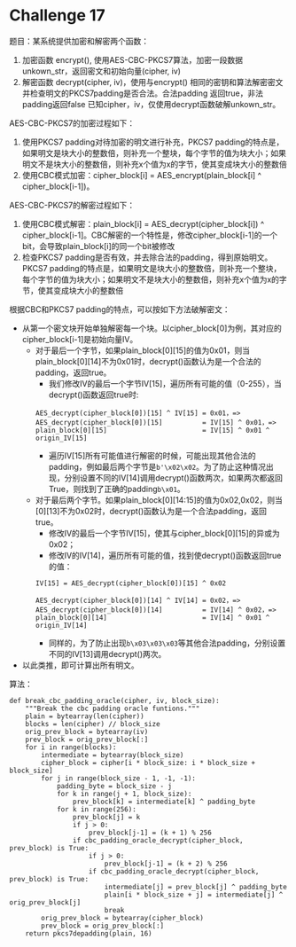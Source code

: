 # Challenge 17

题目：某系统提供加密和解密两个函数：
1. 加密函数 encrypt(), 使用AES-CBC-PKCS7算法，加密一段数据unkown_str，返回密文和初始向量(cipher, iv)
2. 解密函数 decrypt(cipher, iv)，使用与encrypt() 相同的密钥和算法解密密文并检查明文的PKCS7padding是否合法。合法padding 返回true，非法padding返回false
已知cipher，iv，仅使用decrypt函数破解unkown_str。

AES-CBC-PKCS7的加密过程如下：
1. 使用PKCS7 padding对待加密的明文进行补充，PKCS7 padding的特点是，如果明文是块大小的整数倍，则补充一个整块，每个字节的值为块大小；如果明文不是块大小的整数倍，则补充x个值为x的字节，使其变成块大小的整数倍
2. 使用CBC模式加密：cipher_block[i] = AES_encrypt(plain_block[i] ^ cipher_block[i-1])。

AES-CBC-PKCS7的解密过程如下：
1. 使用CBC模式解密：plain_block[i] = AES_decrypt(cipher_block[i]) ^ cipher_block[i-1]。CBC解密的一个特性是，修改cipher_block[i-1]的一个bit，会导致plain_block[i]的同一个bit被修改
2. 检查PKCS7 padding是否有效，并去除合法的padding，得到原始明文。PKCS7 padding的特点是，如果明文是块大小的整数倍，则补充一个整块，每个字节的值为块大小；如果明文不是块大小的整数倍，则补充x个值为x的字节，使其变成块大小的整数倍

根据CBC和PKCS7 padding的特点，可以按如下方法破解密文：
- 从第一个密文块开始单独解密每一个块。以cipher_block[0]为例，其对应的cipher_block[i-1]是初始向量IV。
    - 对于最后一个字节，如果plain_block[0][15]的值为0x01，则当plain_block[0][14]不为0x01时，decrypt()函数认为是一个合法的padding，返回true。
        - 我们修改IV的最后一个字节IV[15]，遍历所有可能的值（0-255），当decrypt()函数返回true时:
        ```
        AES_decrypt(cipher_block[0])[15] ^ IV[15] = 0x01，=>
        AES_decrypt(cipher_block[0])[15]          = IV[15] ^ 0x01，=>
        plain_block[0][15]                        = IV[15] ^ 0x01 ^ origin_IV[15]
        ```
        - 遍历IV[15]所有可能值进行解密的时候，可能出现其他合法的padding，例如最后两个字节是`b'\x02\x02`。为了防止这种情况出现，分别设置不同的IV[14]调用decrypt()函数两次，如果两次都返回True，则找到了正确的padding`b\x01`。
    - 对于最后两个字节。如果plain_block[0][14:15]的值为0x02,0x02，则当[0][13]不为0x02时，decrypt()函数认为是一个合法padding，返回true。
        - 修改IV的最后一个字节IV[15]，使其与cipher_block[0][15]的异或为0x02；
        - 修改IV的IV[14]，遍历所有可能的值，找到使decrypt()函数返回true的值：
        ```
        IV[15] = AES_decrypt(cipher_block[0])[15] ^ 0x02

        AES_decrypt(cipher_block[0])[14] ^ IV[14] = 0x02，=>
        AES_decrypt(cipher_block[0])[14]          = IV[14] ^ 0x02，=>
        plain_block[0][14]                        = IV[14] ^ 0x01 ^ origin_IV[14]
        ```
        - 同样的，为了防止出现`b\x03\x03\x03`等其他合法padding，分别设置不同的IV[13]调用decrypt()两次。
- 以此类推，即可计算出所有明文。

算法：
```
def break_cbc_padding_oracle(cipher, iv, block_size):
    """Break the cbc padding oracle funtions."""
    plain = bytearray(len(cipher))
    blocks = len(cipher) // block_size
    orig_prev_block = bytearray(iv)
    prev_block = orig_prev_block[:]
    for i in range(blocks):
        intermediate = bytearray(block_size)
        cipher_block = cipher[i * block_size: i * block_size + block_size]
        for j in range(block_size - 1, -1, -1):
            padding_byte = block_size - j
            for k in range(j + 1, block_size):
                prev_block[k] = intermediate[k] ^ padding_byte
            for k in range(256):
                prev_block[j] = k
                if j > 0:
                    prev_block[j-1] = (k + 1) % 256
                if cbc_padding_oracle_decrypt(cipher_block, prev_block) is True:
                    if j > 0:
                        prev_block[j-1] = (k + 2) % 256
                    if cbc_padding_oracle_decrypt(cipher_block, prev_block) is True:
                        intermediate[j] = prev_block[j] ^ padding_byte
                        plain[i * block_size + j] = intermediate[j] ^ orig_prev_block[j]
                        break
        orig_prev_block = bytearray(cipher_block)
        prev_block = orig_prev_block[:]
    return pkcs7depadding(plain, 16)
```
